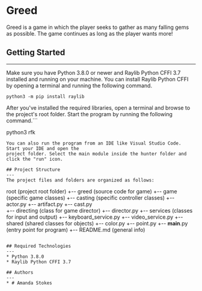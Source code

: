 # Greed
Greed is a game in which the player seeks to gather as many falling gems as possible. The game continues as long as the player wants more! 

## Getting Started
---
Make sure you have Python 3.8.0 or newer and Raylib Python CFFI 3.7 installed and running on your machine. You can install Raylib Python CFFI by opening a terminal and running the following command.
```
python3 -m pip install raylib
```
After you've installed the required libraries, open a terminal and browse to the project's root folder. Start the program by running the following command.```

python3 rfk 
```
You can also run the program from an IDE like Visual Studio Code. Start your IDE and open the 
project folder. Select the main module inside the hunter folder and click the "run" icon.

## Project Structure
---
The project files and folders are organized as follows:
```
root                    (project root folder)
+-- greed               (source code for game)
  +-- game              (specific game classes)
    +-- casting         (specific controller classes)
      +-- actor.py
      +-- artifact.py
      +-- cast.py     
    +-- directing       (class for game director)
      +-- director.py
    +-- services        (classes for input and output)
      +-- keyboard_service.py
      +-- video_service.py
    +-- shared          (shared classes for objects)
      +-- color.py
      +-- point.py
  +-- __main__.py       (entry point for program)
+-- README.md           (general info)
```

## Required Technologies
---
* Python 3.8.0
* Raylib Python CFFI 3.7

## Authors
---
* # Amanda Stokes
